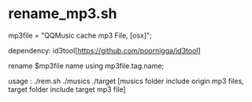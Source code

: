 rename_mp3.sh
=============

mp3file = "QQMusic cache mp3 File, [osx]";

dependency: id3tool[https://github.com/poornigga/id3tool]

rename $mp3file name using mp3file.tag.name;

usage :
    ./rem.sh ./musics ./target
    [musics folder include origin mp3 files, target folder include target mp3 file]
